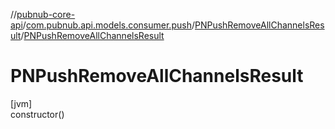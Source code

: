 //[pubnub-core-api](../../../index.md)/[com.pubnub.api.models.consumer.push](../index.md)/[PNPushRemoveAllChannelsResult](index.md)/[PNPushRemoveAllChannelsResult](-p-n-push-remove-all-channels-result.md)

# PNPushRemoveAllChannelsResult

[jvm]\
constructor()
